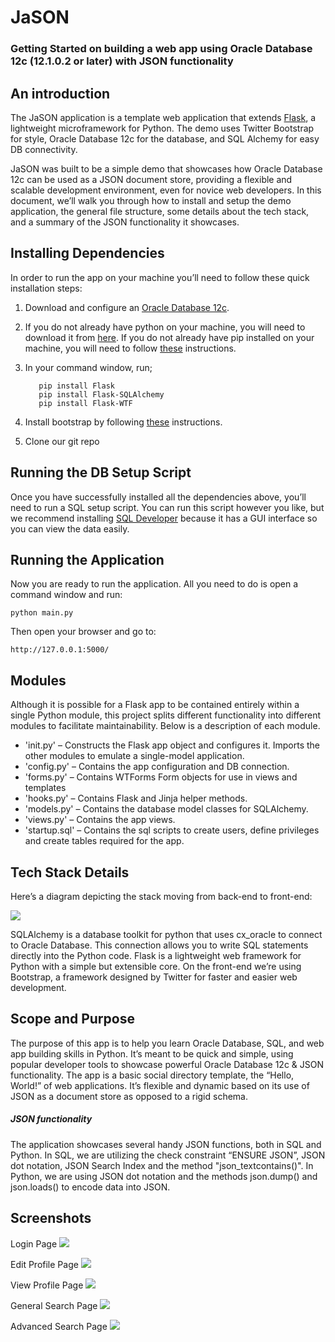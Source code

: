 # JaSON

### Getting Started on building a web app using Oracle Database 12c (12.1.0.2 or later) with JSON functionality

## An introduction


The JaSON application is a template web application that extends [Flask](http://flask.pocoo.org), a lightweight microframework for Python. The demo uses Twitter Bootstrap for style, Oracle Database 12c for the database, and SQL Alchemy for easy DB connectivity.
 
JaSON was built to be a simple demo that showcases how Oracle Database 12c can be used as a JSON document store, providing a flexible and scalable development environment, even for novice web developers. In this document, we’ll walk you through how to install and setup the demo application, the general file structure, some details about the tech stack, and a summary of the JSON functionality it showcases.

## Installing Dependencies

In order to run the app on your machine you’ll need to follow these quick installation steps:
 1.	Download and configure an [Oracle Database 12c](http://www.oracle.com/technetwork/database/enterprise-edition/downloads/index.html).
 2.	If you do not already have python on your machine, you will need to download it from [here](https://www.python.org/downloads/). If you do not already                have pip installed on your machine, you will need to follow [these](https://pip.pypa.io/en/latest/installing.html) instructions.
 3.	In your command window, run;         
 
           pip install Flask
           pip install Flask-SQLAlchemy
           pip install Flask-WTF

 4.	Install bootstrap by following [these](http://getbootstrap.com/getting-started/) instructions.
 5.	Clone our git repo

## Running the DB Setup Script

Once you have successfully installed all the dependencies above, you’ll need to run a SQL setup script. You can run this script however you like, but we recommend installing [SQL Developer](http://www.oracle.com/technetwork/developer-tools/sql-developer/downloads/index.html) because it has a GUI interface so you can view the data easily.

## Running the Application

Now you are ready to run the application. All you need to do is open a command window and run:

    python main.py  
    
Then open your browser and go to: 

    http://127.0.0.1:5000/

## Modules

Although it is possible for a Flask app to be contained entirely within a single Python module, this project splits different functionality into different modules to facilitate maintainability. Below is a description of each module.

-   'init.py' – Constructs the Flask app object and configures it. Imports the other modules to emulate a single-model application.
-   'config.py' – Contains the app configuration and DB connection.
-   'forms.py' – Contains WTForms Form objects for use in views and templates
-   'hooks.py' – Contains Flask and Jinja helper methods.
-   'models.py' – Contains the database model classes for SQLAlchemy.
-   'views.py' – Contains the app views.
-   'startup.sql' – Contains the sql scripts to create users, define privileges and create tables required for the app.

## Tech Stack Details

Here’s a diagram depicting the stack moving from back-end to front-end: 

![](http://i57.tinypic.com/r7orhs.png)

SQLAlchemy is a database toolkit for python that uses cx_oracle to connect to Oracle Database. This connection allows you to write SQL statements directly into the Python code. Flask is a lightweight web framework for Python with a simple but extensible core. On the front-end we’re using Bootstrap, a framework designed by Twitter for faster and easier web development. 

## Scope and Purpose

The purpose of this app is to help you learn Oracle Database, SQL, and web app building skills in Python. It’s meant to be quick and simple, using popular developer tools to showcase powerful Oracle Database 12c & JSON functionality. The app is a basic social directory template, the “Hello, World!” of web applications. It’s flexible and dynamic based on its use of JSON as a document store as opposed to a rigid schema.
 
##### JSON functionality

The application showcases several handy JSON functions, both in SQL and Python. In SQL, 
we are utilizing the check constraint “ENSURE JSON”, JSON dot notation, JSON Search Index and the method "json_textcontains()".  In Python, we are using JSON dot notation and the methods json.dump() and json.loads() to encode data into JSON. 

## Screenshots

Login Page
![](https://github.com/knordin/JaSON/blob/master/Login.png)

Edit Profile Page
![](https://github.com/knordin/JaSON/blob/master/Edit%20Profile.png)

View Profile Page
![](https://github.com/knordin/JaSON/blob/master/Profile.png)

General Search Page
![](https://github.com/knordin/JaSON/blob/master/General%20Search.png)

Advanced Search Page
![](https://github.com/knordin/JaSON/blob/master/Advanced%20Search.png)
